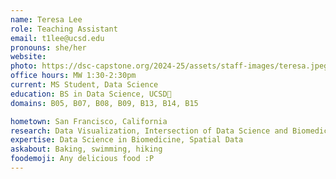 ```yaml
---
name: Teresa Lee
role: Teaching Assistant
email: t1lee@ucsd.edu
pronouns: she/her
website: 
photo: https://dsc-capstone.org/2024-25/assets/staff-images/teresa.jpeg
office hours: MW 1:30-2:30pm
current: MS Student, Data Science
education: BS in Data Science, UCSD🔱
domains: B05, B07, B08, B09, B13, B14, B15

hometown: San Francisco, California
research: Data Visualization, Intersection of Data Science and Biomedicine, NLP, Spatial Data
expertise: Data Science in Biomedicine, Spatial Data 
askabout: Baking, swimming, hiking
foodemoji: Any delicious food :P
---
```

